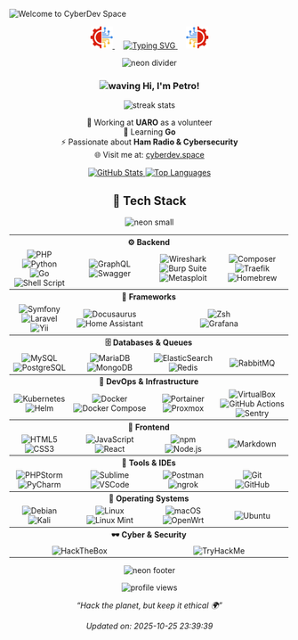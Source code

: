 ![Welcome to CyberDev Space](https://img.shields.io/badge/cyber_dev-_space-green?style=for-the-badge&logoColor=9FEF00)

<p align="center">
  <a href="https://cyberdev.space">
    <img src="./logo.png" width="40" alt="Left Logo">
  </a>
  &nbsp;&nbsp;&nbsp;
  <a href="https://cyberdev.space">
    <img src="https://readme-typing-svg.herokuapp.com?font=JetBrains+Mono&pause=1000&color=9FEF00&center=true&vCenter=true&width=435&lines=Welcome+to+CyberDev+Space;Full-stack+Developer;Cybersecurity+Enthusiast;Ham+Radio+Operator" alt="Typing SVG" />
  </a>
  &nbsp;&nbsp;&nbsp;
  <a href="https://cyberdev.space">
    <img src="./reverse_logo.png" width="40" alt="Right Logo">
  </a>
</p>

<p align="center">
  <img src="https://capsule-render.vercel.app/api?type=rect&color=0:00FF88,50:00FFFF,100:9900FF&height=3&section=header" alt="neon divider"/>
</p>

<h3 align="center">
  <img src="https://media.giphy.com/media/hvRJCLFzcasrR4ia7z/giphy.gif" width="28" alt="waving"> Hi, I'm Petro!
</h3>

<p align="center">
  <img src="https://github-readme-streak-stats.herokuapp.com/?user=PetroOstapuk&theme=tokyonight&hide_border=true" height="180px" alt="streak stats"/>
</p>

<p align="center">
  🔭 Working at <b>UARO</b> as a volunteer<br>
  🌱 Learning <b>Go</b><br>
  ⚡ Passionate about <b>Ham Radio & Cybersecurity</b><br>
  🌐 Visit me at: <a href="https://cyberdev.space">cyberdev.space</a>
</p>

<p align="center">
  <a href="https://github.com/anuraghazra/github-readme-stats">
    <img alt="GitHub Stats" src="https://denvercoder1-github-readme-stats.vercel.app/api/?username=PetroOstapuk&show_icons=true&count_private=true&theme=tokyonight&hide_border=true&bg_color=1F222E&title_color=F85D7F&icon_color=F8D866" height="179px"/>
  </a>
  <a href="https://github.com/anuraghazra/github-readme-stats">
    <img alt="Top Languages" src="https://github-readme-stats.vercel.app/api/top-langs/?username=PetroOstapuk&langs_count=8&layout=compact&theme=tokyonight&hide_border=true&bg_color=1F222E&title_color=F85D7F&icon_color=F8D866&hide=Jupyter%20Notebook&hide_progress=true" height="179px"/>
  </a>
</p>

<h2 align="center">🧠 Tech Stack</h2>
<p align="center">
  <img src="https://capsule-render.vercel.app/api?type=rect&color=0:00FF88,50:00FFFF,100:9900FF&height=2&section=header" alt="neon small"/>
</p>

<table align="center" cellpadding="6">
  <!-- Backend -->
  <tr><th colspan="4" align="center">⚙️ Backend</th></tr>
  <tr>
    <td align="center">
      <img src="https://img.shields.io/badge/PHP-777BB4?style=for-the-badge&logo=php&logoColor=white" alt="PHP"><br>
      <img src="https://img.shields.io/badge/Python-FFD43B?style=for-the-badge&logo=python&logoColor=blue" alt="Python"><br>
      <img src="https://img.shields.io/badge/Go-00ADD8?style=for-the-badge&logo=go&logoColor=white" alt="Go"><br>
      <img src="https://img.shields.io/badge/Shell_Script-121011?style=for-the-badge&logo=gnu-bash&logoColor=white" alt="Shell Script">
    </td>
    <td align="center">
      <img src="https://img.shields.io/badge/GraphQl-E10098?style=for-the-badge&logo=graphql&logoColor=white" alt="GraphQL"><br>
      <img src="https://img.shields.io/badge/Swagger-85EA2D?style=for-the-badge&logo=Swagger&logoColor=white" alt="Swagger">
    </td>
    <td align="center">
      <img src="https://img.shields.io/badge/Wireshark-1679A7?style=for-the-badge&logo=Wireshark&logoColor=white" alt="Wireshark"><br>
      <img src="https://img.shields.io/badge/burpsuite-FF6633?style=for-the-badge&logo=burpsuite&logoColor=white" alt="Burp Suite"><br>
      <img src="https://img.shields.io/badge/metasploit-2596CD?style=for-the-badge&logo=metasploit&logoColor=white" alt="Metasploit">
    </td>
    <td align="center">
      <img src="https://img.shields.io/badge/Composer-885630?style=for-the-badge&logo=Composer&logoColor=white" alt="Composer"><br>
      <img src="https://img.shields.io/badge/Traefik-24A1C1?style=for-the-badge&logo=traefikproxy&logoColor=black" alt="Traefik"><br>
      <img src="https://img.shields.io/badge/homebrew-FBB040?style=for-the-badge&logo=homebrew&logoColor=white" alt="Homebrew">
    </td>
  </tr>

  <!-- Frameworks -->
  <tr><th colspan="4" align="center">🧩 Frameworks</th></tr>
  <tr>
    <td align="center">
      <img src="https://img.shields.io/badge/Symfony-000000?style=for-the-badge&logo=Symfony&logoColor=white" alt="Symfony"><br>
      <img src="https://img.shields.io/badge/Laravel-FF2D20?style=for-the-badge&logo=laravel&logoColor=white" alt="Laravel"><br>
      <img src="https://img.shields.io/badge/Yii%20Framework-282828?style=for-the-badge&logo=yii&logoColor=40B3D8" alt="Yii">
    </td>
    <td align="center">
      <img src="https://img.shields.io/badge/Docusaurus-3ECC5F?style=for-the-badge&logo=Docusaurus&logoColor=white" alt="Docusaurus"><br>
      <img src="https://img.shields.io/badge/Home%20Assistant-18BCF2?style=for-the-badge&logo=Home%20Assistant&logoColor=white" alt="Home Assistant">
    </td>
    <td align="center" colspan="2">
      <img src="https://img.shields.io/badge/Zsh-F15A24?style=for-the-badge&logo=Zsh&logoColor=white" alt="Zsh"><br>
      <img src="https://img.shields.io/badge/Grafana-F2F4F9?style=for-the-badge&logo=grafana&logoColor=orange&labelColor=F2F4F9" alt="Grafana">
    </td>
  </tr>

  <!-- Databases -->
  <tr><th colspan="4" align="center">🗄️ Databases & Queues</th></tr>
  <tr>
    <td align="center">
      <img src="https://img.shields.io/badge/MySQL-4479A1?style=for-the-badge&logo=mysql&logoColor=white" alt="MySQL"><br>
      <img src="https://img.shields.io/badge/PostgreSQL-316192?style=for-the-badge&logo=postgresql&logoColor=white" alt="PostgreSQL">
    </td>
    <td align="center">
      <img src="https://img.shields.io/badge/MariaDB-003545?style=for-the-badge&logo=mariadb&logoColor=white" alt="MariaDB"><br>
      <img src="https://img.shields.io/badge/MongoDB-4EA94B?style=for-the-badge&logo=mongodb&logoColor=white" alt="MongoDB">
    </td>
    <td align="center">
      <img src="https://img.shields.io/badge/Elastic_Search-005571?style=for-the-badge&logo=elasticsearch&logoColor=white" alt="ElasticSearch"><br>
      <img src="https://img.shields.io/badge/redis-%23DD0031.svg?&style=for-the-badge&logo=redis&logoColor=white" alt="Redis">
    </td>
    <td align="center">
      <img src="https://img.shields.io/badge/rabbitmq-%23FF6600.svg?&style=for-the-badge&logo=rabbitmq&logoColor=white" alt="RabbitMQ">
    </td>
  </tr>

  <!-- DevOps -->
  <tr><th colspan="4" align="center">🚀 DevOps & Infrastructure</th></tr>
  <tr>
    <td align="center">
      <img src="https://img.shields.io/badge/kubernetes-326ce5.svg?&style=for-the-badge&logo=kubernetes&logoColor=white" alt="Kubernetes"><br>
      <img src="https://img.shields.io/badge/Helm-0F1689?style=for-the-badge&logo=Helm&labelColor=0F1689" alt="Helm">
    </td>
    <td align="center">
      <img src="https://img.shields.io/badge/Docker-2CA5E0?style=for-the-badge&logo=docker&logoColor=white" alt="Docker"><br>
      <img src="https://img.shields.io/badge/Docker%20Compose-2496ED?style=for-the-badge&logo=docker&logoColor=white" alt="Docker Compose">
    </td>
    <td align="center">
      <img src="https://img.shields.io/badge/Portainer-13BEF9?style=for-the-badge&logo=portainer&logoColor=white" alt="Portainer"><br>
      <img src="https://img.shields.io/badge/Proxmox-E57000?style=for-the-badge&logo=proxmox&logoColor=white" alt="Proxmox">
    </td>
    <td align="center">
      <img src="https://img.shields.io/badge/VirtualBox-21416b?style=for-the-badge&logo=VirtualBox&logoColor=white" alt="VirtualBox"><br>
      <img src="https://img.shields.io/badge/Github%20Actions-282a2e?style=for-the-badge&logo=githubactions&logoColor=367cfe" alt="GitHub Actions"><br>
      <img src="https://img.shields.io/badge/Sentry-black?style=for-the-badge&logo=Sentry&logoColor=%23362D59" alt="Sentry">
    </td>
  </tr>

  <!-- Frontend -->
  <tr><th colspan="4" align="center">🎨 Frontend</th></tr>
  <tr>
    <td align="center">
      <img src="https://img.shields.io/badge/HTML5-E34F26?style=for-the-badge&logo=html5&logoColor=white" alt="HTML5"><br>
      <img src="https://img.shields.io/badge/CSS3-1572B6?style=for-the-badge&logo=css3&logoColor=white" alt="CSS3">
    </td>
    <td align="center">
      <img src="https://img.shields.io/badge/JavaScript-F7DF1E?style=for-the-badge&logo=javascript&logoColor=black" alt="JavaScript"><br>
      <img src="https://img.shields.io/badge/React-20232A?style=for-the-badge&logo=react&logoColor=61DAFB" alt="React">
    </td>
    <td align="center">
      <img src="https://img.shields.io/badge/npm-CB3837?style=for-the-badge&logo=npm&logoColor=white" alt="npm"><br>
      <img src="https://img.shields.io/badge/Node%20js-339933?style=for-the-badge&logo=nodedotjs&logoColor=white" alt="Node.js">
    </td>
    <td align="center">
      <img src="https://img.shields.io/badge/Markdown-000000?style=for-the-badge&logo=markdown&logoColor=white" alt="Markdown">
    </td>
  </tr>

  <!-- Tools -->
  <tr><th colspan="4" align="center">🧰 Tools & IDEs</th></tr>
  <tr>
    <td align="center">
      <img src="http://img.shields.io/badge/-PHPStorm-181717?style=for-the-badge&logo=phpstorm&logoColor=white" alt="PHPStorm"><br>
      <img src="https://img.shields.io/badge/PyCharm-000000.svg?&style=for-the-badge&logo=PyCharm&logoColor=white" alt="PyCharm">
    </td>
    <td align="center">
      <img src="https://img.shields.io/badge/sublime_text-%23575757.svg?&style=for-the-badge&logo=sublime-text&logoColor=important" alt="Sublime"><br>
      <img src="https://img.shields.io/badge/VSCode-0078D4?style=for-the-badge&logo=visual%20studio%20code&logoColor=white" alt="VSCode">
    </td>
    <td align="center">
      <img src="https://img.shields.io/badge/Postman-FF6C37?style=for-the-badge&logo=Postman&logoColor=white" alt="Postman"><br>
      <img src="https://img.shields.io/badge/ngrok-140648?style=for-the-badge&logo=Ngrok&logoColor=white" alt="ngrok">
    </td>
    <td align="center">
      <img src="https://img.shields.io/badge/Git-F05032?style=for-the-badge&logo=git&logoColor=white" alt="Git"><br>
      <img src="https://img.shields.io/badge/GitHub-181717?style=for-the-badge&logo=github&logoColor=white" alt="GitHub">
    </td>
  </tr>

  <!-- OS -->
  <tr><th colspan="4" align="center">💾 Operating Systems</th></tr>
  <tr>
    <td align="center">
      <img src="https://img.shields.io/badge/Debian-A81D33?style=for-the-badge&logo=debian&logoColor=white" alt="Debian"><br>
      <img src="https://img.shields.io/badge/Kali_Linux-557C94?style=for-the-badge&logo=kali-linux&logoColor=white" alt="Kali">
    </td>
    <td align="center">
      <img src="https://img.shields.io/badge/Linux-FCC624?style=for-the-badge&logo=linux&logoColor=black" alt="Linux"><br>
      <img src="https://img.shields.io/badge/Linux_Mint-87CF3E?style=for-the-badge&logo=linux-mint&logoColor=white" alt="Linux Mint">
    </td>
    <td align="center">
      <img src="https://img.shields.io/badge/mac%20os-000000?style=for-the-badge&logo=apple&logoColor=white" alt="macOS"><br>
      <img src="https://img.shields.io/badge/OpenWrt-00B5E2?style=for-the-badge&logo=OpenWrt&logoColor=white" alt="OpenWrt">
    </td>
    <td align="center">
      <img src="https://img.shields.io/badge/Ubuntu-E95420?style=for-the-badge&logo=ubuntu&logoColor=white" alt="Ubuntu">
    </td>
  </tr>

  <!-- Cyber -->
  <tr><th colspan="4" align="center">🕶️ Cyber & Security</th></tr>
  <tr>
    <td align="center" colspan="2">
      <img src="https://img.shields.io/badge/HackTheBox-111927?style=for-the-badge&logo=Hack%20The%20Box&logoColor=9FEF00" alt="HackTheBox">
    </td>
    <td align="center" colspan="2">
      <img src="https://img.shields.io/badge/TryHackMe-212C42?style=for-the-badge&logo=TryHackMe&logoColor=white" alt="TryHackMe">
    </td>
  </tr>
</table>

<p align="center">
  <img src="https://capsule-render.vercel.app/api?type=rect&color=0:00FF88,50:00FFFF,100:9900FF&height=2&section=header" alt="neon footer"/>
</p>

<p align="center">
  <img src="https://komarev.com/ghpvc/?username=PetroOstapuk&color=brightgreen&style=for-the-badge" alt="profile views" />
</p>

<p align="center"><i>“Hack the planet, but keep it ethical 🌍”</i></p>

<p align="center"><i>Updated on: 2025-10-25 23:39:39</i></p>
